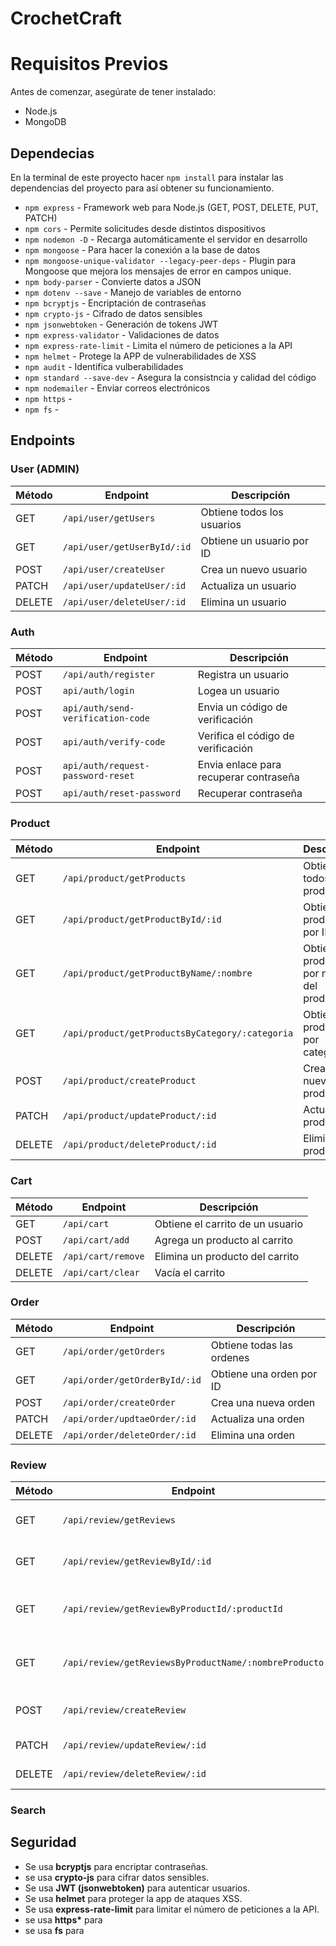 # CrochetCraft

# Requisitos Previos

Antes de comenzar, asegúrate de tener instalado:

- Node.js
- MongoDB

## Dependecias

En la terminal de este proyecto hacer `npm install` para instalar las dependencias del proyecto para así obtener su funcionamiento.

- `npm express` - Framework web para Node.js (GET, POST, DELETE, PUT, PATCH)
- `npm cors` - Permite solicitudes desde distintos dispositivos
- `npm nodemon -D` - Recarga automáticamente el servidor en desarrollo
- `npm mongoose` - Para hacer la conexión a la base de datos
- `npm mongoose-unique-validator --legacy-peer-deps` - Plugin para Mongoose que mejora los mensajes de error en campos unique.
- `npm body-parser` - Convierte datos a JSON
- `npm dotenv --save` - Manejo de variables de entorno
- `npm bcryptjs` - Encriptación de contraseñas
- `npm crypto-js` - Cifrado de datos sensibles
- `npm jsonwebtoken` - Generación de tokens JWT
- `npm express-validator` - Validaciones de datos
- `npm express-rate-limit` - Limita el número de peticiones a la API
- `npm helmet` - Protege la APP de vulnerabilidades de XSS
- `npm audit` - Identifica vulberabilidades
- `npm standard --save-dev` - Asegura la consistncia y calidad del código
- `npm nodemailer` - Enviar correos electrónicos
- `npm https` -
- `npm fs` -

## Endpoints

### User (ADMIN)

| Método | Endpoint                    | Descripción                |
| ------ | --------------------------- | -------------------------- |
| GET    | `/api/user/getUsers`        | Obtiene todos los usuarios |
| GET    | `/api/user/getUserById/:id` | Obtiene un usuario por ID  |
| POST   | `/api/user/createUser`      | Crea un nuevo usuario      |
| PATCH  | `/api/user/updateUser/:id`  | Actualiza un usuario       |
| DELETE | `/api/user/deleteUser/:id`  | Elimina un usuario         |

### Auth

| Método | Endpoint                          | Descripción                            |
| ------ | --------------------------------- | -------------------------------------- |
| POST   | `/api/auth/register`              | Registra un usuario                    |
| POST   | `api/auth/login`                  | Logea un usuario                       |
| POST   | `api/auth/send-verification-code` | Envia un código de verificación        |
| POST   | `api/auth/verify-code`            | Verifica el código de verificación     |
| POST   | `api/auth/request-password-reset` | Envia enlace para recuperar contraseña |
| POST   | `api/auth/reset-password`         | Recuperar contraseña                   |

### Product

| Método | Endpoint                                        | Descripción                                 |
| ------ | ----------------------------------------------- | ------------------------------------------- |
| GET    | `/api/product/getProducts`                      | Obtiene todos los productos                 |
| GET    | `/api/product/getProductById/:id`               | Obtiene un producto por ID                  |
| GET    | `/api/product/getProductByName/:nombre`         | Obtiene un producto por nombre del producto |
| GET    | `/api/product/getProductsByCategory/:categoria` | Obtiene los productos por categoría         |
| POST   | `/api/product/createProduct`                    | Crea un nuevo producto                      |
| PATCH  | `/api/product/updateProduct/:id`                | Actualiza un producto                       |
| DELETE | `/api/product/deleteProduct/:id`                | Elimina un producto                         |

### Cart

| Método | Endpoint           | Descripción                      |
| ------ | ------------------ | -------------------------------- |
| GET    | `/api/cart`        | Obtiene el carrito de un usuario |
| POST   | `/api/cart/add`    | Agrega un producto al carrito    |
| DELETE | `/api/cart/remove` | Elimina un producto del carrito  |
| DELETE | `/api/cart/clear`  | Vacía el carrito                 |

### Order

| Método | Endpoint                      | Descripción               |
| ------ | ----------------------------- | ------------------------- |
| GET    | `/api/order/getOrders`        | Obtiene todas las ordenes |
| GET    | `/api/order/getOrderById/:id` | Obtiene una orden por ID  |
| POST   | `/api/order/createOrder`      | Crea una nueva orden      |
| PATCH  | `/api/order/updtaeOrder/:id`  | Actualiza una orden       |
| DELETE | `/api/order/deleteOrder/:id`  | Elimina una orden         |

### Review

| Método | Endpoint                                              | Descripción                                |
| ------ | ----------------------------------------------------- | ------------------------------------------ |
| GET    | `/api/review/getReviews`                              | Obtiene todos las reseñas                  |
| GET    | `/api/review/getReviewById/:id`                       | Obtiene una reseña por ID                  |
| GET    | `/api/review/getReviewByProductId/:productId`         | Obtiene una reseña por ID de un producto   |
| GET    | `/api/review/getReviewsByProductName/:nombreProducto` | Obtiene una reseña por nombre del producto |
| POST   | `/api/review/createReview`                            | Crea una nueva reseña                      |
| PATCH  | `/api/review/updateReview/:id`                        | Actualiza una reseña                       |
| DELETE | `/api/review/deleteReview/:id`                        | Elimina una reseña                         |

### Search

## Seguridad

- Se usa **bcryptjs** para encriptar contraseñas.
- se usa **crypto-js** para cifrar datos sensibles.
- Se usa **JWT (jsonwebtoken)** para autenticar usuarios.
- Se usa **helmet** para proteger la app de ataques XSS.
- Se usa **express-rate-limit** para limitar el número de peticiones a la API.
- se usa **https\*** para
- se usa **fs** para

